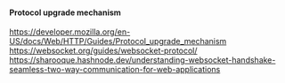 #### Protocol upgrade mechanism
https://developer.mozilla.org/en-US/docs/Web/HTTP/Guides/Protocol_upgrade_mechanism
https://websocket.org/guides/websocket-protocol/
https://sharooque.hashnode.dev/understanding-websocket-handshake-seamless-two-way-communication-for-web-applications

